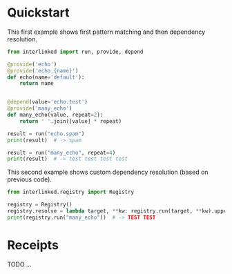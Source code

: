 
# Quickstart

This first example shows first pattern matching and then dependency
resolution.

```python
from interlinked import run, provide, depend

@provide('echo')
@provide('echo.{name}')
def echo(name='default'):
    return name


@depend(value='echo.test')
@provide('many_echo')
def many_echo(value, repeat=2):
    return ' '.join([value] * repeat)

result = run("echo.spam")
print(result)  # -> spam

result = run("many_echo", repeat=4)
print(result)  # -> test test test test

```


This second example shows custom dependency resolution (based on
previous code).


```python
from interlinked.registry import Registry

registry = Registry()
registry.resolve = lambda target, **kw: registry.run(target, **kw).upper()
print(registry.run("many_echo"))  # -> TEST TEST
```


# Receipts

TODO ...
